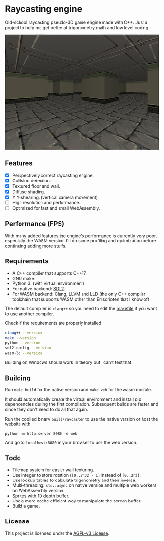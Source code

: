 # Raycasting engine

Old-school raycasting pseudo-3D game engine made with C++. Just a project to
help me get better at trigonometry math and low level coding.

![](screenshot.png)

## Features

- [x] Perspectively correct raycasting engine.
- [x] Collision detection.
- [x] Textured floor and wall.
- [x] Diffuse shading.
- [x] Y Y-shearing. (vertical camera movement)
- [ ] High resolution and performance.
- [ ] Optimized for fast and small WebAssembly.

## Performance (FPS)

With many added features the engine's performance is currently very poor, especially the WASM version. I'll do some profiling and optimization before continuing adding more stuffs.

## Requirements

- A C++ compiler that supports C++17.
- GNU make.
- Python 3. (with virtual environment)
- For native backend: [SDL2](https://www.libsdl.org/download-2.0.php).
- For WASM backend: Clang, LLVM and LLD (the only C++ compiler toolchain that
  supports WASM other than Emscripten that I know of)

The default compiler is `clang++` so you need to edit the [makefile](makefile)
if you want to use another compiler.

Check if the requirements are properly installed 

```bash
clang++ --version
make --version
python --version
sdl2-config --version
wasm-ld --version
```

Building on Windows should work in theory but I can't test that.

## Building

Run `make build` for the native version and `make web` for the wasm module.

It should automatically create the virtual environment and install pip
dependencies during the first compilation. Subsequent builds are faster and
since they don't need to do all that again.

Run the copiled binary `build/raycaster` to use the native version or host the
website with

```
python -m http.server 8080 -d web
```

And go to `localhost:8080` in your browser to use the web version.

## Todo

- Tilemap system for easier wall texturing.
- Use integer to store rotation (`[0..2^32 - 1]` instead of `[0..2π)`).
- Use lookup tables to calculate trigonometry and their inverse.
- Multi-threading: `std::async` on native version and multiple web workers on
  WebAssembly version.
- Sprites with 1D depth buffer.
- Use a more cache efficient way to manipulate the screen buffer.
- Build a game.

## License

This project is licensed under the [AGPL-v3 License](LICENSE).
